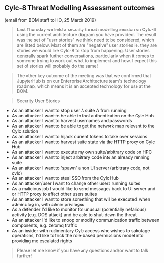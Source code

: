 
## Cylc-8 Threat Modelling Assessment outcomes

(email from BOM staff to HO, 25 March 2019)

> Last Thursday we held a security threat modelling session on Cylc-8 using the
current architecture diagram you have provided. The result was the set of
"user stories" we think need to be considered, which are listed below.  Most of
them are "negative" user stories ie. they are stories we would like Cylc-8 to
stop from happening.  User stories generally spark further conversations,
particularly when it comes to someone trying to work out what to implement and
how. I expect this set of stories will probably do the same!
 
> The other key outcome of the meeting was that we confirmed that JupyterHub is
on our Enterprise Architecture team's technology roadmap, which means it is an
accepted technology for use at the BOM.

> Security User Stories
>
- As an attacker I want to stop user A suite A from running
- As an attacker I want to be able to fool authentication on the Cylc Hub
- As an attacker I want to harvest usernames and passwords
- As an attacker I want to be able to get the network map relevant to the Cylc solution
- As an attacker I want to hijack current tokens to take over sessions
- As an attacker I want to harvest suite state via the HTTP proxy on Cylc Hub
- As an attacker I want to execute my own suite/arbitrary code on HPC
- As an attacker I want to inject arbitrary code into an already running suite
- As an attacker I want to 'spawn' a non UI server (arbitrary code, not cylc)
- As an attacker I want to steal SSO from the Cylc Hub
- As an attacker/user I want to change other users running suites
- As a malicious job I would like to send messages back to UI server and or HTTP proxy to affect other users suites
- As an attacker I want to store something that will be executed, when admins log in, with admin privileges
- As a defender I'd like to monitor for unusual (potentially nefarious) activity (e.g. DOS attack) and be able to shut-down the threat
- As an attacker I'd like to snoop or modify communication traffic between components, e.g. zeromq traffic
- As an insider with rudimentary Cylc access who wishes to sabotage operations, I'd like to trick the role-based permissions model into providing me escalated rights


> Please let me know if you have any questions and/or want to talk further!
